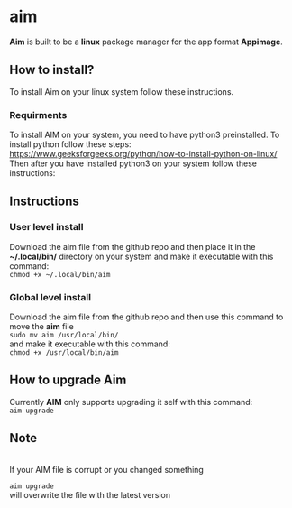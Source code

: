 # aim
**Aim** is built to be a **linux** package manager for the app format **Appimage**.
## How to install?
To install Aim on your linux system follow these instructions.
### Requirments
To install AIM on your system, you need to have python3 preinstalled.
To install python follow these steps: https://www.geeksforgeeks.org/python/how-to-install-python-on-linux/
<br>
Then after you have installed python3 on your system follow these instructions:
## Instructions
### User level install
Download the aim file from the github repo and then place it in the **~/.local/bin/** directory on your system and make it executable 
with this command:
<br>
`chmod +x ~/.local/bin/aim`
### Global level install
Download the aim file from the github repo and then use this command to move the **aim** file
<br>
`sudo mv aim /usr/local/bin/`
<br>
and make it executable with this command:
<br>
`chmod +x /usr/local/bin/aim`

## How to upgrade Aim
Currently **AIM** only supports upgrading it self with this command:
<br>
`aim upgrade`
<br>
## **Note**
<br>
If your AIM file is corrupt or you changed something
<br>

`aim upgrade`
<br>
will overwrite the file with the latest version
